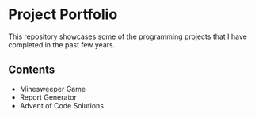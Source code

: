 # Project Portfolio
This repository showcases some of the programming projects that I have completed in the past few years.

## Contents

- Minesweeper Game
- Report Generator
- Advent of Code Solutions

